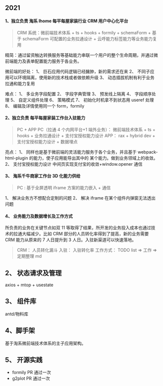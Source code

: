 ## 2021

#### 1、独立负责 淘系 Ihome 每平每屋家装行业 CRM 用户中心化平台

> CRM 系统：微前端技术体系 + ts + hooks + formily + schemaForm + 基于 schemaForm 可配置的业务拉通设计 + 云呼能力标签能力等业务能力复用

精简：通过留资触达转换服务等基础能力串联一个用户的整个生命周期，并通过微前端能力及表单配置能力服务于各业务。

微前端的好处：
1、 巨石应用代码逻辑已经臃肿，新的需求还在来
2、 不同子应用可以环境隔离，使用新的技术栈或者做依赖升级
3、 动态插拔机制有利于业务拉通和能力复用

难点：
1、 多业务字段配置
2、 字段字典管理
3、 预发线上隔离
4、 字段顺序处理
5、 自定义组件处理
6、 策略模式
7、 初始化时机拿不到状态用 useref 处理
8、 编辑及详情使用同一个 form，formily

#### 2、独立负责 每平每屋家装工作台入驻能力

> PC + APP
> PC（拉通 4 个内网平台+1 端外业务）： 微前端技术体系 + ts + hooks + 业务拉通设计 + 支付宝授权能力设计
> APP： rax + hybrid dev + 支付宝授权能力设计 + 数据埋点

亮点：
1、 同样也是基于微前端的灵活能力服务于各个业务，并且基于 webpack-html-plugin 的能力，使子应用能导出其中的
某个能力。做到业务领域上的收敛。
2、 支付宝授权能力设计 中间页实现支付宝的收敛+window.opener 通信

#### 3、 淘系千牛商家工作台 3D 化能力供给

> PC : 基于全屏透明 iframe 方案的能力嵌入 + 通信

1、 解决业务方不想配合定制的问题
2、 解决 iframe 在某个组件内弹窗无法透出问题

#### 4、 业务能力及数据增长及工作方式

所负责的业务在关键节点如双 11 等取得了结果，所开发的业务投入成本也通过技术的拉通大幅减少。比如 CRM 部分的人员转化率得到了提高，新的业务需要 CRM 能力从原来的 7 人日提升到 3 人日。入驻新渠道可以快速落地。

> CRM： 人员转化漏斗
> 入驻： 入驻转化率
> 工作方式： TODO list => 工作 => 定期整理 md

## 2、 状态请求及管理

axios + mtop + usestate

## 3、 组件库

antd/物料库

## 4、脚手架

基于淘系微前端技术体系的主子应用架构。

## 5、 开源实践

- formily PR 通过一次
- g2plot PR 通过一次
